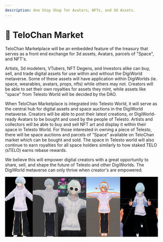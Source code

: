```yaml
---
description: One Stop Shop for Avatars, NFTs, and 3d Assets.
---
```


# 🏪 TeloChan Market

TeloChan Marketplace will be an embedded feature of the treasury that serves as a front end exchange for 3d assets, Avatars, parcels of "Space", and NFT's.&#x20;

Artists, 3d modelers, VTubers, NFT Degens, and Investors alike can buy, sell, and trade digital assets for use within and without the DigiWorld metaverse. Some of these assets will have application within DigiWorlds (ie. space, wearables, avatars, props, nfts) while others may not. Creators will be able to set their own royalties for assets they mint, while assets like "space" from Telesto World will be decided by the DAO.

When TeloChan Marketplace is integrated into Telesto World, it will serve as the central hub for digital assets and space auctions in the DigiWorld metaverse. Creators will be able to post their latest creations, or DigiWorld-ready Avatars to be bought and used by the people of Telesto. Artists and collectors will be able to buy and sell NFT art and display it within their space in Telesto World. For those interested in owning a piece of Telesto, there will be space auctions and parcels of "Space" available on TeloChan market which can be bought and sold. The space in Telesto world will also continue to earn royalties for all space holders similarly to how staked TELO (sTELO) earns rebase rewards.

We believe this will empower digital creators with a great opportunity to share, sell, and shape the future of Telesto and other DigiWorlds. The DigiWorld metaverse can only thrive when creator's are empowered.

![](<../.gitbook/assets/image (2).png>)
